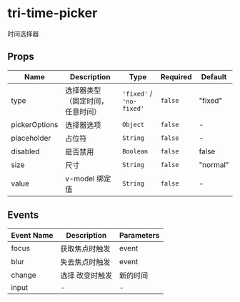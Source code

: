 # tri-time-picker

时间选择器

## Props

<!-- @vuese:tri-time-picker:props:start -->
|Name|Description|Type|Required|Default|
|---|---|---|---|---|
|type|选择器类型（固定时间，任意时间）|`'fixed'` / `'no-fixed'`|`false`|"fixed"|
|pickerOptions|选择器选项|`Object`|`false`|-|
|placeholder|占位符|`String`|`false`|-|
|disabled|是否禁用|`Boolean`|`false`|false|
|size|尺寸|`String`|`false`|"normal"|
|value|v-model 绑定值|`String`|`false`|-|

<!-- @vuese:tri-time-picker:props:end -->


## Events

<!-- @vuese:tri-time-picker:events:start -->
|Event Name|Description|Parameters|
|---|---|---|
|focus|获取焦点时触发|event|
|blur|失去焦点时触发|event|
|change|选择 改变时触发|新的时间|
|input|-|-|

<!-- @vuese:tri-time-picker:events:end -->


